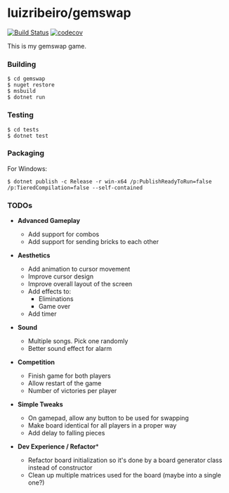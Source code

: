 # luizribeiro/gemswap

[![Build Status](https://travis-ci.com/luizribeiro/gemswap.svg?token=Y5WyECQyFrzmKkJLsCaK&branch=master)](https://travis-ci.com/luizribeiro/gemswap)
[![codecov](https://codecov.io/gh/luizribeiro/gemswap/branch/master/graph/badge.svg?token=1Y0L8M3PWE)](https://codecov.io/gh/luizribeiro/gemswap)

This is my gemswap game.

### Building

```
$ cd gemswap
$ nuget restore
$ msbuild
$ dotnet run
```

### Testing

```
$ cd tests
$ dotnet test
```

### Packaging

For Windows:

```
$ dotnet publish -c Release -r win-x64 /p:PublishReadyToRun=false /p:TieredCompilation=false --self-contained
```

### TODOs

* **Advanced Gameplay**
  * Add support for combos
  * Add support for sending bricks to each other

* **Aesthetics**
  * Add animation to cursor movement
  * Improve cursor design
  * Improve overall layout of the screen
  * Add effects to:
    * Eliminations
    * Game over
  * Add timer

* **Sound**
  * Multiple songs. Pick one randomly
  * Better sound effect for alarm

* **Competition**
  * Finish game for both players
  * Allow restart of the game
  * Number of victories per player

* **Simple Tweaks**
  * On gamepad, allow any button to be used for swapping
  * Make board identical for all players in a proper way
  * Add delay to falling pieces

* **Dev Experience / Refactor***
  * Refactor board initialization so it's done by a board generator class instead of constructor
  * Clean up multiple matrices used for the board (maybe into a single one?)
